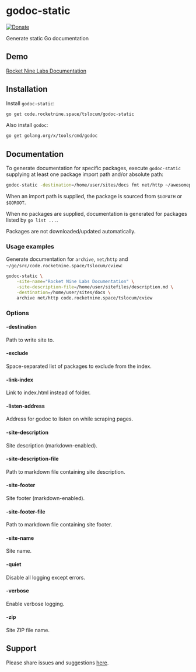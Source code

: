 # godoc-static
[![Donate](https://img.shields.io/liberapay/receives/rocketnine.space.svg?logo=liberapay)](https://liberapay.com/rocketnine.space)

Generate static Go documentation

## Demo

[Rocket Nine Labs Documentation](https://docs.rocketnine.space)

## Installation

Install `godoc-static`:

```bash
go get code.rocketnine.space/tslocum/godoc-static
```

Also install `godoc`:

```bash
go get golang.org/x/tools/cmd/godoc
``` 

## Documentation

To generate documentation for specific packages, execute `godoc-static`
supplying at least one package import path and/or absolute path:

```bash
godoc-static -destination=/home/user/sites/docs fmt net/http ~/awesomeproject
```

When an import path is supplied, the package is sourced from `$GOPATH` or `$GOROOT`.

When no packages are supplied, documentation is generated for packages listed
by `go list ...`.

Packages are not downloaded/updated automatically.

### Usage examples

Generate documentation for `archive`, `net/http` and `~/go/src/code.rocketnine.space/tslocum/cview`:

```bash
godoc-static \
    -site-name="Rocket Nine Labs Documentation" \
    -site-description-file=/home/user/sitefiles/description.md \
    -destination=/home/user/sites/docs \
    archive net/http code.rocketnine.space/tslocum/cview
```

### Options

#### -destination
Path to write site to.

#### -exclude
Space-separated list of packages to exclude from the index.

#### -link-index
Link to index.html instead of folder.

#### -listen-address
Address for godoc to listen on while scraping pages.

#### -site-description
Site description (markdown-enabled).

#### -site-description-file
Path to markdown file containing site description.

#### -site-footer
Site footer (markdown-enabled).

#### -site-footer-file
Path to markdown file containing site footer.

#### -site-name
Site name.

#### -quiet
Disable all logging except errors.

#### -verbose
Enable verbose logging.

#### -zip
Site ZIP file name.

## Support

Please share issues and suggestions [here](https://code.rocketnine.space/tslocum/godoc-static/issues).
